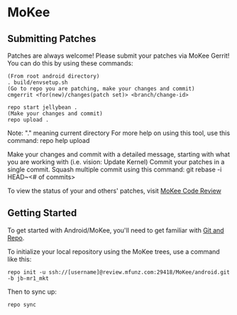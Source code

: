 MoKee
===========

Submitting Patches
------------------
Patches are always welcome!  Please submit your patches via MoKee Gerrit!
You can do this by using these commands:

    (From root android directory)
    . build/envsetup.sh
    (Go to repo you are patching, make your changes and commit)
    cmgerrit <for(new)/changes(patch set)> <branch/change-id> 

    repo start jellybean .
    (Make your changes and commit)
    repo upload .
Note: "." meaning current directory
For more help on using this tool, use this command: repo help upload

Make your changes and commit with a detailed message, starting with what you are working with (i.e. vision: Update Kernel)
Commit your patches in a single commit. Squash multiple commit using this command: git rebase -i HEAD~<# of commits>

To view the status of your and others' patches, visit [MoKee Code Review](http://review.mfunz.com/)


Getting Started
---------------

To get started with Android/MoKee, you'll need to get
familiar with [Git and Repo](http://source.android.com/download/using-repo).

To initialize your local repository using the MoKee trees, use a command like this:

    repo init -u ssh://[username]@review.mfunz.com:29418/MoKee/android.git -b jb-mr1_mkt

Then to sync up:

    repo sync


